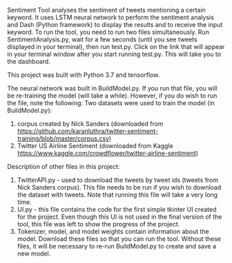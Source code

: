 Sentiment Tool analyses the sentiment of tweets mentioning a certain keyword.
It uses LSTM neural network to perform the sentiment analysis and Dash (Python framework) to display the results and to receive the input keyword.
To run the tool, you need to run two files simultaneously. Run SentimentAnalysis.py, wait for a few seconds (until you see tweets displayed in your terminal), then run test.py. 
Click on the link that will appear in your terminal window after you start running test.py. This will take you to the dashboard.

This project was built with Python 3.7 and tensorflow. 

The neural network was built in BuildModel.py. If you run that file, you will be re-training the model (will take a while).
However, if you do wish to run the file, note the following:
Two datasets were used to train the model (in BuildModel.py):
1. corpus created by Nick Sanders (downloaded from https://github.com/karanluthra/twitter-sentiment-training/blob/master/corpus.csv)
2. Twitter US Airline Sentiment (downloaded from Kaggle https://www.kaggle.com/crowdflower/twitter-airline-sentiment)

Description of other files in this project: 
1. TwitterAPI.py - used to download the tweets by tweet ids (tweets from Nick Sanders corpus). This file needs to be run if you wish to download the dataset with tweets. Note that running this file will take a very long time. 
2. UI.py - this file contains the code for the first simple tkinter UI created for the project. Even though this UI is not used in the final version of the tool, this file was left to show the progress of the project. 
3. Tokenizer, model, and model weights contain information about the model. Download these files so that you can run the tool. Without these files, it will be necessary to re-run BuildModel.py to create and save a new model. 
